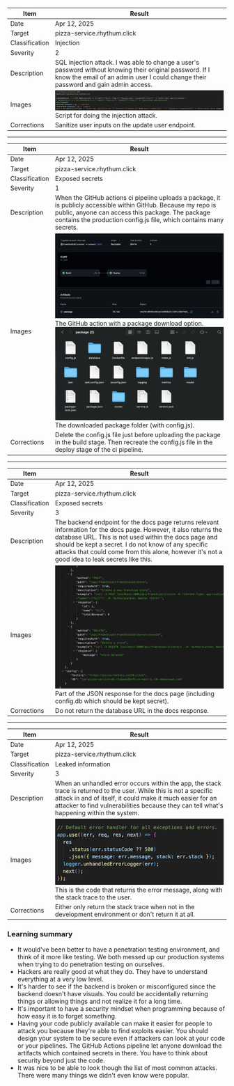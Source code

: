 | Item           | Result                                                                                                                                                                                          |
| -------------- | ----------------------------------------------------------------------------------------------------------------------------------------------------------------------------------------------- |
| Date           | Apr 12, 2025                                                                                                                                                                                    |
| Target         | pizza-service.rhythum.click                                                                                                                                                                     |
| Classification | Injection                                                                                                                                                                                       |
| Severity       | 2                                                                                                                                                                                               |
| Description    | SQL injection attack. I was able to change a user's password without knowing their original password. If I know the email of an admin user I could change their password and gain admin access. |
| Images         | ![Injection Script](sqlInjection.png) <br/> Script for doing the injection attack.                                                                                                              |
| Corrections    | Sanitize user inputs on the update user endpoint.                                                                                                                                               |

---

| Item           | Result                                                                                                                                                                                                                                      |
| -------------- | ------------------------------------------------------------------------------------------------------------------------------------------------------------------------------------------------------------------------------------------- |
| Date           | Apr 12, 2025                                                                                                                                                                                                                                |
| Target         | pizza-service.rhythum.click                                                                                                                                                                                                                 |
| Classification | Exposed secrets                                                                                                                                                                                                                             |
| Severity       | 1                                                                                                                                                                                                                                           |
| Description    | When the GitHub actions ci pipeline uploads a package, it is publicly accessible within GitHub. Because my repo is public, anyone can access this package. The package contains the production config.js file, which contains many secrets. |
| Images         | ![Package download on GitHub](package.png) <br/> The GitHub action with a package download option. </br> ![Package folder](packageFolder.png) <br/> The downloaded package folder (with config.js).                                         |
| Corrections    | Delete the config.js file just before uploading the package in the build stage. Then recreate the config.js file in the deploy stage of the ci pipeline.                                                                                    |

---

| Item           | Result                                                                                                                                                                                                                                                                                                                              |
| -------------- | ----------------------------------------------------------------------------------------------------------------------------------------------------------------------------------------------------------------------------------------------------------------------------------------------------------------------------------- |
| Date           | Apr 12, 2025                                                                                                                                                                                                                                                                                                                        |
| Target         | pizza-service.rhythum.click                                                                                                                                                                                                                                                                                                         |
| Classification | Exposed secrets                                                                                                                                                                                                                                                                                                                     |
| Severity       | 3                                                                                                                                                                                                                                                                                                                                   |
| Description    | The backend endpoint for the docs page returns relevant information for the docs page. However, it also returns the database URL. This is not used within the docs page and should be kept a secret. I do not know of any specific attacks that could come from this alone, however it's not a good idea to leak secrets like this. |
| Images         | ![Exposed database URL on docs endpoint](exposedDbUrl.png) Part of the JSON response for the docs page (including config.db which should be kept secret).                                                                                                                                                                           |
| Corrections    | Do not return the database URL in the docs response.                                                                                                                                                                                                                                                                                |

---

| Item           | Result                                                                                                                                                                                                                                                                       |
| -------------- | ---------------------------------------------------------------------------------------------------------------------------------------------------------------------------------------------------------------------------------------------------------------------------- |
| Date           | Apr 12, 2025                                                                                                                                                                                                                                                                 |
| Target         | pizza-service.rhythum.click                                                                                                                                                                                                                                                  |
| Classification | Leaked information                                                                                                                                                                                                                                                           |
| Severity       | 3                                                                                                                                                                                                                                                                            |
| Description    | When an unhandled error occurs within the app, the stack trace is returned to the user. While this is not a specific attack in and of itself, it could make it much easier for an attacker to find vulnerabilities because they can tell what's happening within the system. |
| Images         | ![Code that returns the stack trace](stackTrace.png) This is the code that returns the error message, along with the stack trace to the user.                                                                                                                                                                                                                                              |
| Corrections    | Either only return the stack trace when not in the development environment or don't return it at all.                                                                                                                                                                                                                                                                         |

### Learning summary

- It would've been better to have a penetration testing environment, and think of it more like testing. We both messed up our production systems when trying to do penetration testing on ourselves.
- Hackers are really good at what they do. They have to understand everything at a very low level.
- It's harder to see if the backend is broken or misconfigured since the backend doesn't have visuals. You could be accidentally returning things or allowing things and not realize it for a long time.
- It's important to have a security mindset when programming because of how easy it is to forget something.
- Having your code publicly available can make it easier for people to attack you because they're able to find exploits easier. You should design your system to be secure even if attackers can look at your code or your pipelines. The GitHub Actions pipeline let anyone download the artifacts which contained secrets in there. You have to think about security beyond just the code.
- It was nice to be able to look though the list of most common attacks. There were many things we didn't even know were popular.
